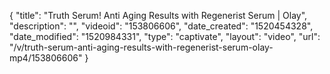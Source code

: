 {
    "title": "Truth Serum! Anti Aging Results with Regenerist Serum | Olay",
    "description": "",
    "videoid": "153806606",
    "date_created": "1520454328",
    "date_modified": "1520984331",
    "type": "captivate",
    "layout": "video",
    "url": "\/v\/truth-serum-anti-aging-results-with-regenerist-serum-olay-mp4\/153806606"
}